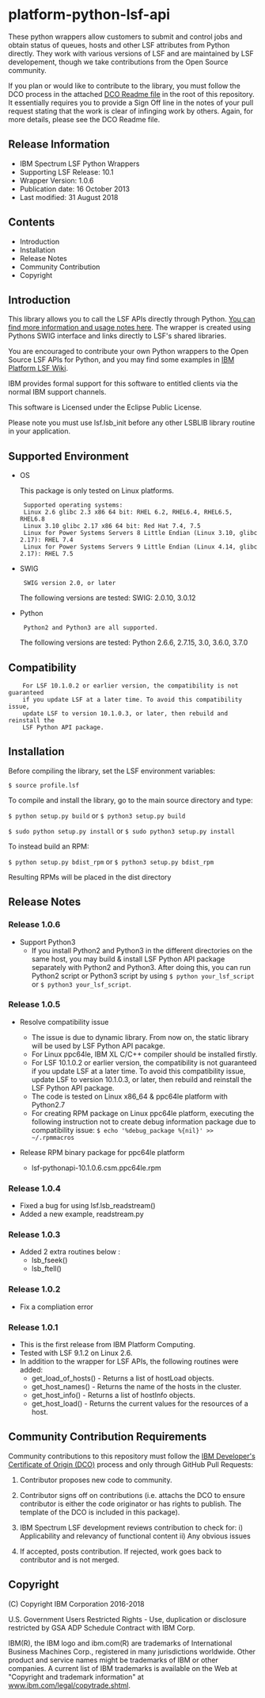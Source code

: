 # platform-python-lsf-api

These python wrappers allow customers to submit and control jobs and obtain status of queues, hosts and other LSF attributes from Python directly.  They work with various versions of LSF and are maintained by LSF developement, though we take contributions from the Open Source community.

If you plan or would like to contribute to the library, you must follow the DCO process in the attached [DCO Readme file](https://github.com/IBMSpectrumComputing/platform-python-lsf-api/blob/master/IBMDCO.md) in the root of this repository.  It essentially requires you to provide a Sign Off line in the notes of your pull request stating that the work is clear of infinging work by others.  Again, for more details, please see the DCO Readme file.

## Release Information

* IBM Spectrum LSF Python Wrappers
* Supporting LSF Release: 10.1
* Wrapper Version: 1.0.6
* Publication date: 16 October 2013
* Last modified: 31 August 2018

## Contents

* Introduction
* Installation
* Release Notes
* Community Contribution
* Copyright
 
## Introduction

This library allows you to call the LSF APIs directly through Python.  [You can find more information and usage notes here](https://www.ibm.com/developerworks/community/wikis/home?lang=en#!/wiki/New%20IBM%20Platform%20LSF%20Wiki/page/Integrations%2C%20APIs%2C%20and%20samples). The wrapper is created using Pythons SWIG interface and links directly to LSF's shared libraries. 

You are encouraged to contribute your own Python wrappers to the Open Source LSF APIs for Python, and you may find some examples in [IBM Platform LSF Wiki](https://www.ibm.com/developerworks/community/wikis/home?lang=en#!/wiki/New%20IBM%20Platform%20LSF%20Wiki/page/Using%20the%20Python%20wrapper%20for%20LSF%20API).

IBM provides formal support for this software to entitled clients via the normal IBM support channels.

This software is Licensed under the Eclipse Public License.

Please note you must use lsf.lsb_init before any other LSBLIB library routine in your application.

## Supported Environment

 - OS
 
   	This package is only tested on Linux platforms.

        Supported operating systems: 
		Linux 2.6 glibc 2.3 x86 64 bit: RHEL 6.2, RHEL6.4, RHEL6.5, RHEL6.8
		Linux 3.10 glibc 2.17 x86 64 bit: Red Hat 7.4, 7.5
		Linux for Power Systems Servers 8 Little Endian (Linux 3.10, glibc 2.17): RHEL 7.4
		Linux for Power Systems Servers 9 Little Endian (Linux 4.14, glibc 2.17): RHEL 7.5

 - SWIG

        SWIG version 2.0, or later

	The following versions are tested:
		SWIG: 2.0.10, 3.0.12

 - Python

        Python2 and Python3 are all supported.

	The following versions are tested:
		Python 2.6.6, 2.7.15, 3.0, 3.6.0, 3.7.0

## Compatibility

        For LSF 10.1.0.2 or earlier version, the compatibility is not guaranteed
      	if you update LSF at a later time. To avoid this compatibility issue, 
      	update LSF to version 10.1.0.3, or later, then rebuild and reinstall the 
      	LSF Python API package.
        

## Installation

Before compiling the library, set the LSF environment variables:

`$ source profile.lsf`

To compile and install the library, go to the main source directory
and type:

`$ python setup.py build`
or `$ python3 setup.py build`

`$ sudo python setup.py install`
or `$ sudo python3 setup.py install`

To instead build an RPM:

`$ python setup.py bdist_rpm`
or `$ python3 setup.py bdist_rpm`

Resulting RPMs will be placed in the dist directory

## Release Notes

### Release 1.0.6
- Support Python3
    * If you install Python2 and Python3 in the different directories on the same host, 
      you may build & install LSF Python API package separately with Python2 and Python3. 
      After doing this, you can run Python2 script or Python3 script by using 
         `$ python your_lsf_script`
      or `$ python3 your_lsf_script`.

### Release 1.0.5
- Resolve compatibility issue
    * The issue is due to dynamic library. From now on, the static library will 
      be used by LSF Python API pacakge.
    * For Linux ppc64le, IBM XL C/C++ compiler should be installed firstly.
    * For LSF 10.1.0.2 or earlier version, the compatibility is not guaranteed
      if you update LSF at a later time. To avoid this compatibility issue, 
      update LSF to version 10.1.0.3, or later, then rebuild and reinstall the 
      LSF Python API package.
    * The code is tested on Linux x86_64 & ppc64le platform with Python2.7
    * For creating RPM package on Linux ppc64le platform, executing the following 
      instruction not to create debug information package due to compatibility issue:
          `$ echo '%debug_package %{nil}' >> ~/.rpmmacros`

- Release RPM binary package for ppc64le platform

    * lsf-pythonapi-10.1.0.6.csm.ppc64le.rpm

### Release 1.0.4

- Fixed a bug for using lsf.lsb_readstream()
- Added a new example, readstream.py

### Release 1.0.3

-  Added 2 extra routines below :
    * lsb_fseek()
    * lsb_ftell()

### Release 1.0.2

-  Fix a compliation error

### Release 1.0.1

- This is the first release from IBM Platform Computing.
- Tested with LSF 9.1.2 on Linux 2.6.
- In addition to the wrapper for LSF APIs, the following routines were added:
  * get_load_of_hosts() - Returns a list of hostLoad objects.
  * get_host_names()    - Returns the name of the hosts in the cluster.
  * get_host_info()     - Returns a list of hostInfo objects.
  * get_host_load()     - Returns the current values for the resources of a host.

## Community Contribution Requirements

Community contributions to this repository must follow the [IBM Developer's Certificate of Origin (DCO)](https://github.com/IBMSpectrumComputing/platform-python-lsf-api/blob/master/IBMDCO.md) process and only through GitHub Pull Requests:

 1. Contributor proposes new code to community.

 2. Contributor signs off on contributions 
    (i.e. attachs the DCO to ensure contributor is either the code 
    originator or has rights to publish. The template of the DCO is included in
    this package).
 
 3. IBM Spectrum LSF development reviews contribution to check for:
    i)  Applicability and relevancy of functional content 
    ii) Any obvious issues

 4. If accepted, posts contribution. If rejected, work goes back to contributor and is not merged.

## Copyright

(C) Copyright IBM Corporation 2016-2018

U.S. Government Users Restricted Rights - Use, duplication or disclosure 
restricted by GSA ADP Schedule Contract with IBM Corp.

IBM(R), the IBM logo and ibm.com(R) are trademarks of International Business Machines Corp., 
registered in many jurisdictions worldwide. Other product and service names might be trademarks 
of IBM or other companies. A current list of IBM trademarks is available on the Web at 
"Copyright and trademark information" at www.ibm.com/legal/copytrade.shtml.
